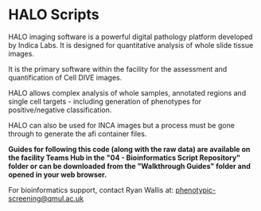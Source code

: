 # HALO Scripts

HALO imaging software is a powerful digital pathology platform developed by Indica Labs. It is designed for quantitative analysis of whole slide tissue images.

It is the primary software within the facility for the assessment and quantification of Cell DIVE images.

HALO allows complex analysis of whole samples, annotated regions and single cell targets - including generation of phenotypes for positive/negative classification.

HALO can also be used for INCA images but a process must be gone through to generate the afi container files.

**Guides for following this code (along with the raw data) are available on the facility Teams Hub in the "04 - Bioinformatics Script Repository" folder or can be downloaded from the "Walkthrough Guides" folder and opened in your web browser.**

For bioinformatics support, contact Ryan Wallis at: phenotypic-screening@qmul.ac.uk

